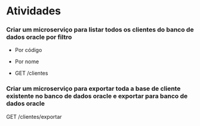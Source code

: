 # Atividades

### Criar um microserviço para listar todos os clientes do banco de dados oracle por filtro
* Por código
* Por nome

* GET /clientes


### Criar um microserviço para exportar toda a base de cliente existente no banco de dados oracle e exportar para banco de dados oracle

GET /clientes/exportar
